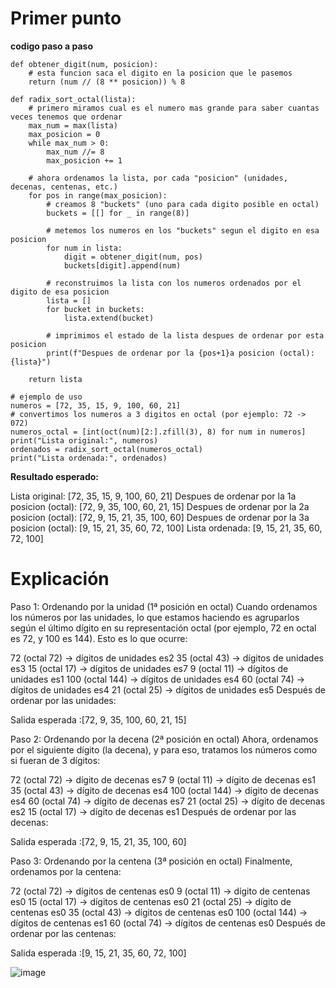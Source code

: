 # Primer punto


**codigo paso a paso**


```
def obtener_digit(num, posicion):
    # esta funcion saca el digito en la posicion que le pasemos
    return (num // (8 ** posicion)) % 8

def radix_sort_octal(lista):
    # primero miramos cual es el numero mas grande para saber cuantas veces tenemos que ordenar
    max_num = max(lista)
    max_posicion = 0
    while max_num > 0:
        max_num //= 8
        max_posicion += 1

    # ahora ordenamos la lista, por cada "posicion" (unidades, decenas, centenas, etc.)
    for pos in range(max_posicion):
        # creamos 8 "buckets" (uno para cada digito posible en octal)
        buckets = [[] for _ in range(8)]

        # metemos los numeros en los "buckets" segun el digito en esa posicion
        for num in lista:
            digit = obtener_digit(num, pos)
            buckets[digit].append(num)

        # reconstruimos la lista con los numeros ordenados por el digito de esa posicion
        lista = []
        for bucket in buckets:
            lista.extend(bucket)

        # imprimimos el estado de la lista despues de ordenar por esta posicion
        print(f"Despues de ordenar por la {pos+1}a posicion (octal): {lista}")

    return lista

# ejemplo de uso
numeros = [72, 35, 15, 9, 100, 60, 21]
# convertimos los numeros a 3 digitos en octal (por ejemplo: 72 -> 072)
numeros_octal = [int(oct(num)[2:].zfill(3), 8) for num in numeros]
print("Lista original:", numeros)
ordenados = radix_sort_octal(numeros_octal)
print("Lista ordenada:", ordenados)
```

**Resultado esperado:**

Lista original: [72, 35, 15, 9, 100, 60, 21]
Despues de ordenar por la 1a posicion (octal): [72, 9, 35, 100, 60, 21, 15]
Despues de ordenar por la 2a posicion (octal): [72, 9, 15, 21, 35, 100, 60]
Despues de ordenar por la 3a posicion (octal): [9, 15, 21, 35, 60, 72, 100]
Lista ordenada: [9, 15, 21, 35, 60, 72, 100]

# Explicación

Paso 1: Ordenando por la unidad (1ª posición en octal)
Cuando ordenamos los números por las unidades, lo que estamos haciendo es agruparlos según el último dígito en su representación octal (por ejemplo, 72 en octal es 72, y 100 es 144). Esto es lo que ocurre:

72 (octal 72) → dígitos de unidades es2
35 (octal 43) → dígitos de unidades es3
15 (octal 17) → dígitos de unidades es7
9 (octal 11) → dígitos de unidades es1
100 (octal 144) → dígitos de unidades es4
60 (octal 74) → dígitos de unidades es4
21 (octal 25) → dígitos de unidades es5
Después de ordenar por las unidades:

Salida esperada :[72, 9, 35, 100, 60, 21, 15]

Paso 2: Ordenando por la decena (2ª posición en octal)
Ahora, ordenamos por el siguiente dígito (la decena), y para eso, tratamos los números como si fueran de 3 dígitos:

72 (octal 72) → dígito de decenas es7
9 (octal 11) → dígito de decenas es1
35 (octal 43) → dígito de decenas es4
100 (octal 144) → dígito de decenas es4
60 (octal 74) → dígito de decenas es7
21 (octal 25) → dígito de decenas es2
15 (octal 17) → dígito de decenas es1
Después de ordenar por las decenas:

Salida esperada :[72, 9, 15, 21, 35, 100, 60]

Paso 3: Ordenando por la centena (3ª posición en octal)
Finalmente, ordenamos por la centena:

72 (octal 72) → dígitos de centenas es0
9 (octal 11) → dígito de centenas es0
15 (octal 17) → dígitos de centenas es0
21 (octal 25) → dígito de centenas es0
35 (octal 43) → dígitos de centenas es0
100 (octal 144) → dígitos de centenas es1
60 (octal 74) → dígitos de centenas es0
Después de ordenar por las centenas:

Salida esperada :[9, 15, 21, 35, 60, 72, 100]


![image](https://github.com/user-attachments/assets/4f9c033b-6b29-4639-aae9-c89c72e4f638)

